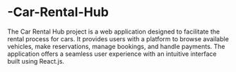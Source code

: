 # -Car-Rental-Hub
The Car Rental Hub project is a web application designed to facilitate the rental process for cars. It provides users with a platform to browse available vehicles, make reservations, manage bookings, and handle payments. The application offers a seamless user experience with an intuitive interface built using React.js.

